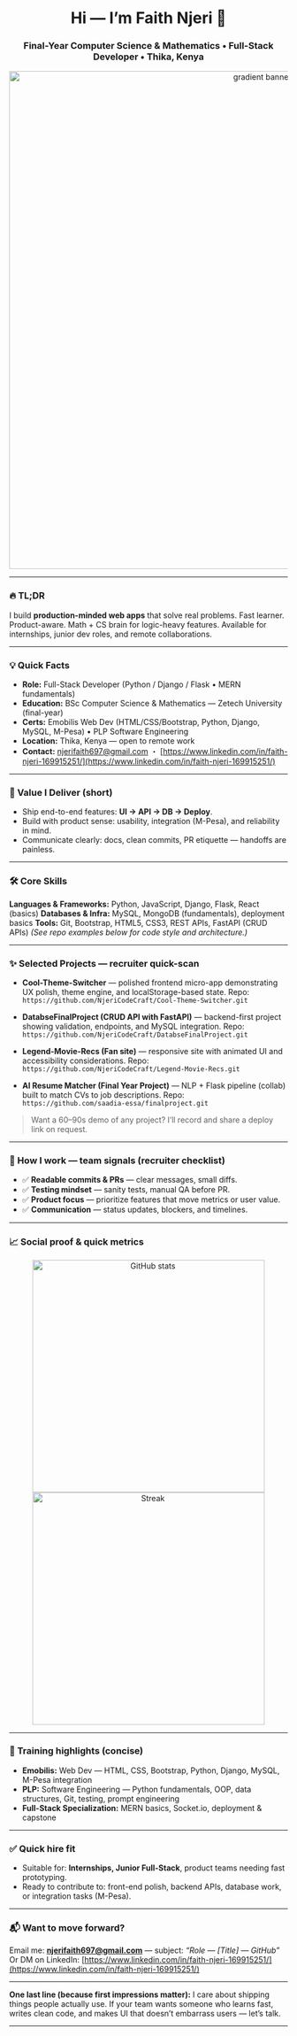 # <h1 align="center">Hi — I’m **Faith Njeri** 👋</h1>

<h3 align="center">Final-Year Computer Science & Mathematics • Full-Stack Developer • Thika, Kenya</h3>

<p align="center">
  <img alt="gradient banner" src="https://raw.githubusercontent.com/NjeriCodeCraft/NjeriCodeCraft/main/assets/banner-placeholder.png" width="900"/>
</p>

---

### 🔥 TL;DR

I build **production-minded web apps** that solve real problems. Fast learner. Product-aware. Math + CS brain for logic-heavy features. Available for internships, junior dev roles, and remote collaborations.

---

### 💡 Quick Facts

* **Role:** Full-Stack Developer (Python / Django / Flask • MERN fundamentals)
* **Education:** BSc Computer Science & Mathematics — Zetech University (final-year)
* **Certs:** Emobilis Web Dev (HTML/CSS/Bootstrap, Python, Django, MySQL, M-Pesa) • PLP Software Engineering
* **Location:** Thika, Kenya — open to remote work
* **Contact:** [njerifaith697@gmail.com](mailto:njerifaith697@gmail.com) ・ [https://www.linkedin.com/in/faith-njeri-169915251/](https://www.linkedin.com/in/faith-njeri-169915251/)

---

### 🧭 Value I Deliver (short)

* Ship end-to-end features: **UI → API → DB → Deploy**.
* Build with product sense: usability, integration (M-Pesa), and reliability in mind.
* Communicate clearly: docs, clean commits, PR etiquette — handoffs are painless.

---

### 🛠 Core Skills

**Languages & Frameworks:** Python, JavaScript, Django, Flask, React (basics)
**Databases & Infra:** MySQL, MongoDB (fundamentals), deployment basics
**Tools:** Git, Bootstrap, HTML5, CSS3, REST APIs, FastAPI (CRUD APIs)
*(See repo examples below for code style and architecture.)*

---

### ✨ Selected Projects — recruiter quick-scan

* **Cool-Theme-Switcher** — polished frontend micro-app demonstrating UX polish, theme engine, and localStorage-based state.
  Repo: `https://github.com/NjeriCodeCraft/Cool-Theme-Switcher.git`

* **DatabseFinalProject (CRUD API with FastAPI)** — backend-first project showing validation, endpoints, and MySQL integration.
  Repo: `https://github.com/NjeriCodeCraft/DatabseFinalProject.git`

* **Legend-Movie-Recs (Fan site)** — responsive site with animated UI and accessibility considerations.
  Repo: `https://github.com/NjeriCodeCraft/Legend-Movie-Recs.git`

* **AI Resume Matcher (Final Year Project)** — NLP + Flask pipeline (collab) built to match CVs to job descriptions.
  Repo: `https://github.com/saadia-essa/finalproject.git`

> Want a 60–90s demo of any project? I’ll record and share a deploy link on request.

---

### 🎯 How I work — team signals (recruiter checklist)

* ✅ **Readable commits & PRs** — clear messages, small diffs.
* ✅ **Testing mindset** — sanity tests, manual QA before PR.
* ✅ **Product focus** — prioritize features that move metrics or user value.
* ✅ **Communication** — status updates, blockers, and timelines.

---

### 📈 Social proof & quick metrics

<p align="center">
  <img alt="GitHub stats" src="https://github-readme-stats.vercel.app/api?username=NjeriCodeCraft&show_icons=true&theme=tokyonight" width="420"/>
  <img alt="Streak" src="https://github-readme-streak-stats.herokuapp.com/?user=NjeriCodeCraft&theme=tokyonight" width="420"/>
</p>

---

### 🧾 Training highlights (concise)

* **Emobilis:** Web Dev — HTML, CSS, Bootstrap, Python, Django, MySQL, M-Pesa integration
* **PLP:** Software Engineering — Python fundamentals, OOP, data structures, Git, testing, prompt engineering
* **Full-Stack Specialization:** MERN basics, Socket.io, deployment & capstone

---

### ✅ Quick hire fit

* Suitable for: **Internships, Junior Full-Stack**, product teams needing fast prototyping.
* Ready to contribute to: front-end polish, backend APIs, database work, or integration tasks (M-Pesa).

---

### 📬 Want to move forward?

Email me: **[njerifaith697@gmail.com](mailto:njerifaith697@gmail.com)** — subject: *“Role — [Title] — GitHub”*
Or DM on LinkedIn: [https://www.linkedin.com/in/faith-njeri-169915251/](https://www.linkedin.com/in/faith-njeri-169915251/)

---

**One last line (because first impressions matter):**
I care about shipping things people actually use. If your team wants someone who learns fast, writes clean code, and makes UI that doesn’t embarrass users — let’s talk.

---
